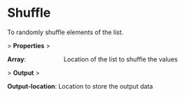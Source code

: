 # Shuffle

To randomly shuffle elements of the list.

&gt; **Properties**
&gt; 

**Array**:                      Location of the list to shuffle the values

&gt; **Output**
&gt; 

**Output-location**: Location to store the output data